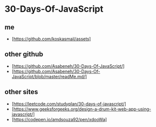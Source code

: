 # 30-Days-Of-JavaScript


## me
   - [https://github.com/koskasmail/assets]

## other github
 - [https://github.com/Asabeneh/30-Days-Of-JavaScript/]
 - [https://github.com/Asabeneh/30-Days-Of-JavaScript/blob/master/readMe.md/]

## other sites
 - [https://leetcode.com/studyplan/30-days-of-javascript/]
 - [https://www.geeksforgeeks.org/design-a-drum-kit-web-app-using-javascript/]
 - [https://codepen.io/amdsouza92/pen/xdooWa]
 


